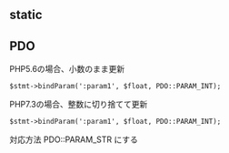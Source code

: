 ## static

## PDO

PHP5.6の場合、小数のまま更新
```
$stmt->bindParam(':param1', $float, PDO::PARAM_INT);
```
PHP7.3の場合、整数に切り捨てて更新
```
$stmt->bindParam(':param1', $float, PDO::PARAM_INT);
```

対応方法
PDO::PARAM_STR にする
